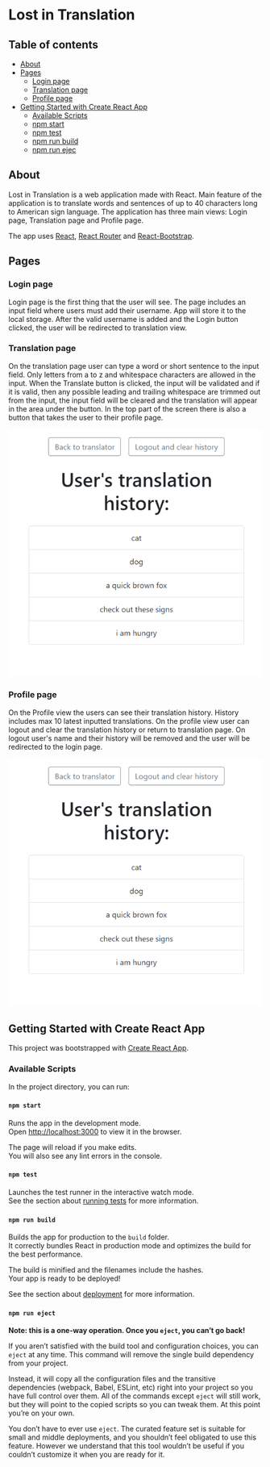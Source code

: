 # Lost in Translation

## Table of contents
  - [About](#about)
  - [Pages](#pages)
    - [Login page](#login-page)
    - [Translation page](#translation-page)
    - [Profile page](#profile-page)
  - [Getting Started with Create React App](#getting-started-with-create-react-app)
    - [Available Scripts](#available-scripts)
    - [npm start](#npm-start)
    - [npm test](#npm-test)
    - [npm run build](#npm-run-build)
    - [npm run ejec](#npm-run-eject)

## About

Lost in Translation is a web application made with React. Main feature of the 
application is to translate words and sentences of up to 40 characters long to
American sign language. The application has three main views: Login page, 
Translation page and Profile page.

The app uses [React](https://reactjs.org/), 
[React Router](https://reactrouter.com/) and 
[React-Bootstrap](https://react-bootstrap.github.io/).


## Pages

### Login page

Login page is the first thing that the user will see. The page includes an 
input field where users must add their username. App will store it to the 
local storage. After the valid username is added and the Login button clicked, 
the user will be redirected to translation view.

### Translation page

On the translation page user can type a word or short sentence to the input 
field. Only letters from a to z and whitespace characters are allowed in the 
input. When the Translate button is clicked, the input will be validated and if
it is valid, then any possible leading and trailing whitespace are trimmed out 
from the input, the input field will be cleared and the translation will appear 
in the area under the button. In the top part of the screen there is also
a button that takes the user to their profile page.

![image of the translation page](https://github.com/mikkoluukko/lost-in-translation/blob/master/readme-images/profile-page.png)

### Profile page

On the Profile view the users can see their translation history. History 
includes max 10 latest inputted translations. On the profile view user can 
logout and clear the translation history or return to translation page. On
logout user's name and their  history will be removed and the user will be 
redirected to the login page. 

![image of the profile page](https://github.com/mikkoluukko/lost-in-translation/blob/master/readme-images/profile-page.png)


## Getting Started with Create React App

This project was bootstrapped with [Create React App](https://github.com/facebook/create-react-app).

### Available Scripts

In the project directory, you can run:

#### `npm start`

Runs the app in the development mode.\
Open [http://localhost:3000](http://localhost:3000) to view it in the browser.

The page will reload if you make edits.\
You will also see any lint errors in the console.

#### `npm test`

Launches the test runner in the interactive watch mode.\
See the section about [running tests](https://facebook.github.io/create-react-app/docs/running-tests) for more information.

#### `npm run build`

Builds the app for production to the `build` folder.\
It correctly bundles React in production mode and optimizes the build for the best performance.

The build is minified and the filenames include the hashes.\
Your app is ready to be deployed!

See the section about [deployment](https://facebook.github.io/create-react-app/docs/deployment) for more information.

#### `npm run eject`

**Note: this is a one-way operation. Once you `eject`, you can’t go back!**

If you aren’t satisfied with the build tool and configuration choices, you can `eject` at any time. This command will remove the single build dependency from your project.

Instead, it will copy all the configuration files and the transitive dependencies (webpack, Babel, ESLint, etc) right into your project so you have full control over them. All of the commands except `eject` will still work, but they will point to the copied scripts so you can tweak them. At this point you’re on your own.

You don’t have to ever use `eject`. The curated feature set is suitable for small and middle deployments, and you shouldn’t feel obligated to use this feature. However we understand that this tool wouldn’t be useful if you couldn’t customize it when you are ready for it.
